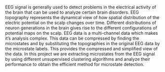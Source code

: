   EEG signal is generally used to detect problems
in the electrical activity of the brain that can be used to
analyze certain brain disorders. EEG topography represents
the dynamical view of how spatial distribution of the electric
potential on the scalp changes over time. Different distributions
of neuron generations in the brain gives rise to the different
configurations of potential maps on the scalp. EEG data is a
multi-channel data which makes it’s analysis complex. This data
can be compressed by finding the microstates and by substituting
the topographies in the original EEG data by the microstate
labels. This provides the compressed and simplified view of the
data. In this project we are extracting microstates from the EEG
signal by using different unsupervised clustering algorithms and
analyze their performance to obtain the efficient method for
microstate detection.
